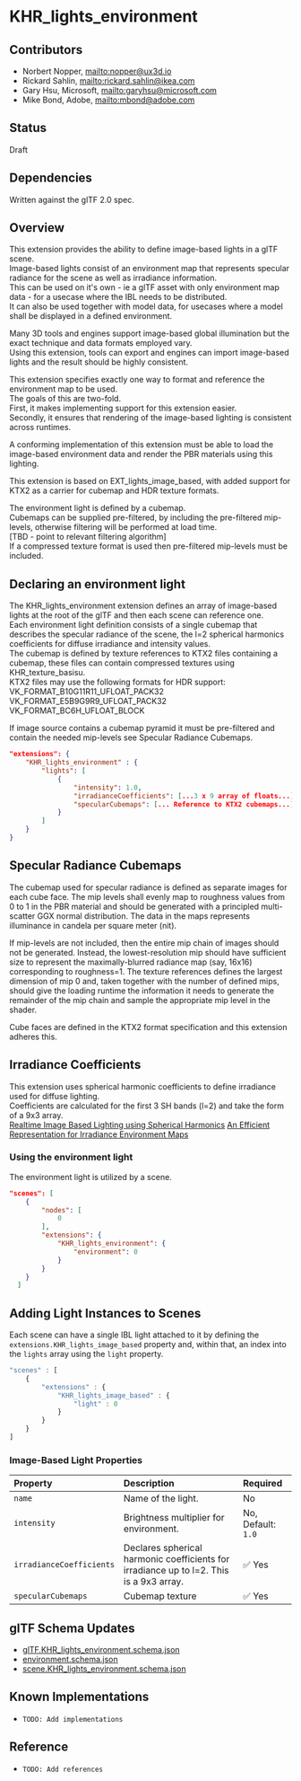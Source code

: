 
# KHR_lights_environment

## Contributors

* Norbert Nopper, <mailto:nopper@ux3d.io>
* Rickard Sahlin, <mailto:rickard.sahlin@ikea.com>
* Gary Hsu, Microsoft, <mailto:garyhsu@microsoft.com>
* Mike Bond, Adobe, <mailto:mbond@adobe.com>

## Status

Draft

## Dependencies

Written against the glTF 2.0 spec.

## Overview
This extension provides the ability to define image-based lights in a glTF scene.  
Image-based lights consist of an environment map that represents specular radiance for the scene as well as irradiance information.  
This can be used on it's own - ie a glTF asset with only environment map data - for a usecase where the IBL needs to be distributed.  
It can also be used together with model data, for usecases where a model shall be displayed in a defined environment.  

Many 3D tools and engines support image-based global illumination but the exact technique and data formats employed vary.  
Using this extension, tools can export and engines can import image-based lights and the result should be highly consistent.   

This extension specifies exactly one way to format and reference the environment map to be used.  
The goals of this are two-fold.  
First, it makes implementing support for this extension easier.  
Secondly, it ensures that rendering of the image-based lighting is consistent across runtimes.

A conforming implementation of this extension must be able to load the image-based environment data and render the PBR materials using this lighting.  

This extension is based on EXT_lights_image_based, with added support for KTX2 as a carrier for cubemap and HDR texture formats.  

The environment light is defined by a cubemap.  
Cubemaps can be supplied pre-filtered, by including the pre-filtered mip-levels, otherwise filtering will be performed at load time.  
[TBD - point to relevant filtering algorithm]  
If a compressed texture format is used then pre-filtered mip-levels must be included.  

## Declaring an environment light

The KHR_lights_environment extension defines an array of image-based lights at the root of the glTF and then each scene can reference one.  
Each environment light definition consists of a single cubemap that describes the specular radiance of the scene, the l=2 spherical harmonics coefficients for diffuse irradiance and intensity values.  
The cubemap is defined by texture references to KTX2 files containing a cubemap, these files can contain compressed textures using KHR_texture_basisu.  
KTX2 files may use the following formats for HDR support:  
VK_FORMAT_B10G11R11_UFLOAT_PACK32  
VK_FORMAT_E5B9G9R9_UFLOAT_PACK32  
VK_FORMAT_BC6H_UFLOAT_BLOCK  

If image source contains a cubemap pyramid it must be pre-filtered and contain the needed mip-levels see Specular Radiance Cubemaps.  

```json
"extensions": {
    "KHR_lights_environment" : {
        "lights": [
            {
                "intensity": 1.0,
                "irradianceCoefficients": [...3 x 9 array of floats...],
                "specularCubemaps": [... Reference to KTX2 cubemaps...],
            }
        ]
    }
}
```

## Specular Radiance Cubemaps

The cubemap used for specular radiance is defined as separate images for each cube face. 
The mip levels shall evenly map to roughness values from 0 to 1 in the PBR material and should be generated with a principled multi-scatter GGX normal distribution. The data in the maps represents illuminance in candela per square meter (nit).

If mip-levels are not included, then the entire mip chain of images should not be generated.
Instead, the lowest-resolution mip should have sufficient size to represent the maximally-blurred radiance map (say, 16x16) corresponding to roughness=1. The texture references defines the largest dimension of mip 0 and, taken together with the number of defined mips, should give the loading runtime the information it needs to generate the remainder of the mip chain and sample the appropriate mip level in the shader.

Cube faces are defined in the KTX2 format specification and this extension adheres this.  


## Irradiance Coefficients

This extension uses spherical harmonic coefficients to define irradiance used for diffuse lighting.  
Coefficients are calculated for the first 3 SH bands (l=2) and take the form of a 9x3 array.  
[Realtime Image Based Lighting using Spherical Harmonics](https://metashapes.com/blog/realtime-image-based-lighting-using-spherical-harmonics/)
[An Efficient Representation for Irradiance Environment Maps](http://graphics.stanford.edu/papers/envmap/)

### Using the environment light

The environment light is utilized by a scene.  

```json
"scenes": [
    {
        "nodes": [
            0
        ],
        "extensions": {
            "KHR_lights_environment": {
                "environment": 0
            }
        }
    }
  ]
```

## Adding Light Instances to Scenes

Each scene can have a single IBL light attached to it by defining the `extensions.KHR_lights_image_based` property and, within that, an index into the `lights` array using the `light` property.

```javascript
"scenes" : [
    {
        "extensions" : {
            "KHR_lights_image_based" : {
                "light" : 0
            }
        }
    }            
]
```

### Image-Based Light Properties

| Property | Description | Required |
|:-----------------------|:------------------------------------------| :--------------------------|
| `name` | Name of the light. | No |
| `intensity` | Brightness multiplier for environment. | No, Default: `1.0` |
| `irradianceCoefficients` | Declares spherical harmonic coefficients for irradiance up to l=2. This is a 9x3 array. | :white_check_mark: Yes |
| `specularCubemaps` | Cubemap texture | :white_check_mark: Yes |




## glTF Schema Updates

- [glTF.KHR_lights_environment.schema.json](schema/glTF.KHR_lights_environment.schema.json)
- [environment.schema.json](schema/environment.schema.json)
- [scene.KHR_lights_environment.schema.json](schema/scene.KHR_lights_environment.schema.json)

## Known Implementations

* `TODO: Add implementations`

## Reference

* `TODO: Add references`
